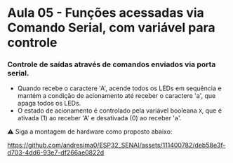 # Aula 05 - Funções acessadas via Comando Serial, com variável para controle

### Controle de saídas através de comandos enviados via porta serial. 
* Quando recebe o caractere 'A', acende todos os LEDs em sequência e mantém a condição de acionamento até receber o caractere 'a', que apaga todos os LEDs. 
* O estado de acionamento é controlado pela variável booleana `X`, que é ativada (1) ao receber 'A' e desativada (0) ao receber 'a'.

⚠️ Siga a montagem de hardware como proposto abaixo:

https://github.com/andresima0/ESP32_SENAI/assets/111400782/deb58e3f-d703-4dd6-93e7-df266ae0822d
